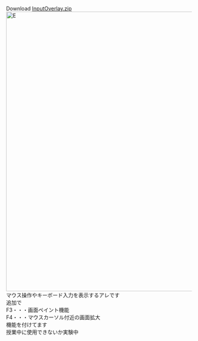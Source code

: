 Download [InputOverlay.zip](https://github.com/user-attachments/files/23166410/InputOverlay.zip) </br>
<img width="688" height="757" alt="E" src="https://github.com/user-attachments/assets/10541807-86ea-4a19-a568-72fc494b0d7d" /></br>
マウス操作やキーボード入力を表示するアレです</br>
追加で</br>
F3・・・画面ペイント機能</br>
F4・・・マウスカーソル付近の画面拡大</br>
機能を付けてます</br>
授業中に使用できないか実験中</br>
